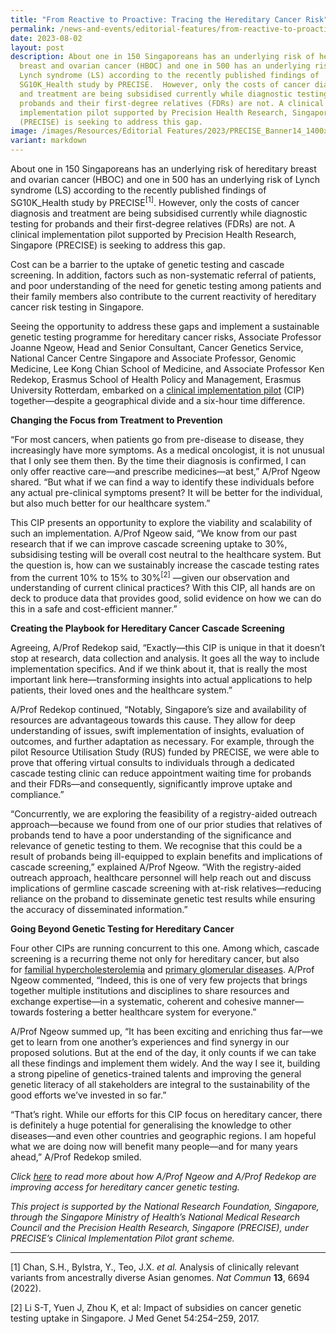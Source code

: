 ```yaml
---
title: "From Reactive to Proactive: Tracing the Hereditary Cancer Risk"
permalink: /news-and-events/editorial-features/from-reactive-to-proactive-tracing-the-hereditary-cancer-risk/
date: 2023-08-02
layout: post
description: About one in 150 Singaporeans has an underlying risk of hereditary
  breast and ovarian cancer (HBOC) and one in 500 has an underlying risk of
  Lynch syndrome (LS) according to the recently published findings of
  SG10K_Health study by PRECISE.  However, only the costs of cancer diagnosis
  and treatment are being subsidised currently while diagnostic testing for
  probands and their first-degree relatives (FDRs) are not. A clinical
  implementation pilot supported by Precision Health Research, Singapore
  (PRECISE) is seeking to address this gap.
image: /images/Resources/Editorial Features/2023/PRECISE_Banner14_1400x800_3.jpg
variant: markdown
---
```

About one in 150 Singaporeans has an underlying risk of hereditary breast and ovarian cancer (HBOC) and one in 500 has an underlying risk of Lynch syndrome (LS) according to the recently published findings of SG10K\_Health study by PRECISE<sup>[1]</sup>.&nbsp;However, only the costs of cancer diagnosis and treatment are being subsidised currently while diagnostic testing for probands and their first-degree relatives (FDRs) are not. A clinical implementation pilot supported by Precision Health Research, Singapore (PRECISE) is seeking to address this gap.

Cost can be a barrier to the uptake of genetic testing and cascade screening. In addition, factors such as non-systematic referral of patients, and poor understanding of the need for genetic testing among patients and their family members also contribute to the current reactivity of hereditary cancer risk testing in Singapore.

Seeing the opportunity to address these gaps and implement a sustainable genetic testing programme for hereditary cancer risks, Associate Professor Joanne Ngeow, Head and Senior Consultant, Cancer Genetics Service, National Cancer Centre Singapore and Associate Professor, Genomic Medicine, Lee Kong Chian School of Medicine, and Associate Professor Ken Redekop, Erasmus School of Health Policy and Management, Erasmus University Rotterdam, embarked on a&nbsp;[clinical implementation pilot](https://www.npm.sg/cip/)&nbsp;(CIP) together—despite a geographical divide and a six-hour time difference.

**Changing the Focus from Treatment to Prevention**

“For most cancers, when patients go from pre-disease to disease, they increasingly have more symptoms. As a medical oncologist, it is not unusual that I only see them then. By the time their diagnosis is confirmed, I can only offer reactive care—and prescribe medicines—at best,” A/Prof Ngeow shared. “But what if we can find a way to identify these individuals before any actual pre-clinical symptoms present? It will be better for the individual, but also much better for our healthcare system.”

This CIP presents an opportunity to explore the viability and scalability of such an implementation. A/Prof Ngeow said, “We know from our past research that if we can improve cascade screening uptake to 30%, subsidising testing will be overall cost neutral to the healthcare system. But the question is, how can we sustainably increase the cascade testing rates from the current 10% to 15% to 30%<sup>[2]</sup> —given our observation and understanding of current clinical practices? With this CIP, all hands are on deck to produce data that provides good, solid evidence on how we can do this in a safe and cost-efficient manner.”

**Creating the Playbook for Hereditary Cancer Cascade Screening**&nbsp;

Agreeing, A/Prof Redekop said, “Exactly—this CIP is unique in that it doesn’t stop at research, data collection and analysis. It goes all the way to include implementation specifics. And if we think about it, that is really the most important link here—transforming insights into actual applications to help patients, their loved ones and the healthcare system.”

A/Prof Redekop continued, “Notably, Singapore’s size and availability of resources are advantageous towards this cause. They allow for deep understanding of issues, swift implementation of insights, evaluation of outcomes, and further adaptation as necessary. For example, through the pilot Resource Utilisation Study (RUS) funded by PRECISE, we were able to prove that offering virtual consults to individuals through a dedicated cascade testing clinic can reduce appointment waiting time for probands and their FDRs—and consequently, significantly improve uptake and compliance.”

“Concurrently, we are exploring the feasibility of a registry-aided outreach approach—because we found from one of our prior studies that relatives of probands tend to have a poor understanding of the significance and relevance of genetic testing to them. We recognise that this could be a result of probands being ill-equipped to explain benefits and implications of cascade screening,” explained A/Prof Ngeow. “With the registry-aided outreach approach, healthcare personnel will help reach out and discuss implications of germline cascade screening with at-risk relatives—reducing reliance on the proband to disseminate genetic test results while ensuring the accuracy of disseminated information.”

**Going Beyond Genetic Testing for Hereditary Cancer**

Four other CIPs are running concurrent to this one. Among which, cascade screening is a recurring theme not only for hereditary cancer, but also for&nbsp;[familial hypercholesterolemia](https://www.npm.sg/news-and-events/editorial-features/getting-to-the-heart-of-the-matter/)&nbsp;and&nbsp;[primary glomerular diseases](https://www.npm.sg/news-and-events/editorial-features/genetic-testing-for-primary-glomerular-disease-life-changing/). A/Prof Ngeow commented, “Indeed, this is one of very few projects that brings together multiple institutions and disciplines to share resources and exchange expertise—in a systematic, coherent and cohesive manner—towards fostering a better healthcare system for everyone.”&nbsp;

A/Prof Ngeow summed up, “It has been exciting and enriching thus far—we get to learn from one another’s experiences and find synergy in our proposed solutions. But at the end of the day, it only counts if we can take all these findings and implement them widely. And the way I see it, building a strong pipeline of genetics-trained talents and improving the general genetic literacy of all stakeholders are integral to the sustainability of the good efforts we’ve invested in so far.”

“That’s right. While our efforts for this CIP focus on hereditary cancer, there is definitely a huge potential for generalising the knowledge to other diseases—and even other countries and geographic regions. I am hopeful what we are doing now will benefit many people—and for many years ahead,” A/Prof Redekop smiled.&nbsp;&nbsp;

_Click [here](/news-and-events/editorial-features/improving-access-to-hereditary-cancer-genetic-testing/) to read more about how A/Prof Ngeow and A/Prof Redekop are improving access for hereditary cancer genetic testing._&nbsp;

_This project is supported by the National Research Foundation, Singapore, through the Singapore Ministry of Health’s National Medical Research Council and the Precision Health Research, Singapore (PRECISE), under PRECISE’s Clinical Implementation Pilot grant scheme._

  

* * *

[1] Chan, S.H., Bylstra, Y., Teo, J.X.&nbsp;_et al._&nbsp;Analysis of clinically relevant variants from ancestrally diverse Asian genomes.&nbsp;_Nat Commun_&nbsp;**13**, 6694 (2022).

[2] Li S-T, Yuen J, Zhou K, et al: Impact of subsidies on cancer genetic testing uptake in Singapore. J Med Genet 54:254–259, 2017.